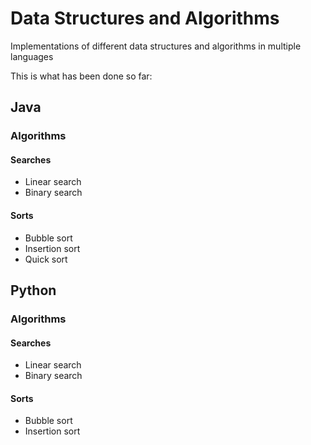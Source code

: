 # Data Structures and Algorithms 

Implementations of different data structures and algorithms in multiple languages

This is what has been done so far:

## Java

### Algorithms

#### Searches
* Linear search
* Binary search

#### Sorts
* Bubble sort
* Insertion sort
* Quick sort

## Python

### Algorithms

#### Searches
* Linear search
* Binary search

#### Sorts
* Bubble sort
* Insertion sort